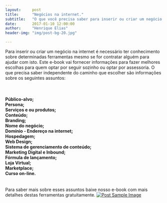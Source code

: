 ```yaml
---
layout:     post
title:      "Negócios na internet."
subtitle:   "O que você precisa saber para inserir ou criar um negócio na internet."
date:       2017-01-10 12:00:00
author:     "Henrique Elias"
header-img: "img/post-bg-20.jpg"

---
```


<p>Para inserir ou criar um negócio na internet é necessário ter conhecimento sobre determinadas ferramentas mesmo se for contratar alguém para ajudar com isto. Este e-book vai fornecer informações para fazer melhores escolhas para quem optar por seguir sozinho ou optar por assessoria. O que precisa saber independente do caminho que escolher são informações sobre os seguintes assuntos:<br></p>
<br>
<h4>
Público-alvo;<br>
Persona;<br>
Serviços e ou produtos;<br>
Conteúdo;<br>
Branding;<br>
Nome do negócio;<br>
Domínio - Endereço na internet;<br>
Hospedagem;<br>
Web Design;<br>
Sistema de gerenciamento de conteúdo;<br>
Marketing Digital e Inbound;<br>
Fórmula de lançamento;<br>
Loja Virtual;<br>
Marketplace;<br>
Curso on-line.<br>
</h4>
<br>
Para saber mais sobre esses assuntos baixe nosso e-book com mais detalhes destas ferramentas gratuitamente.

<a href="http://ifundamental.com.br/cadastro">
    <img src="{{ site.baseurl }}/img/ebook.png" alt="Post Sample Image">
</a>
